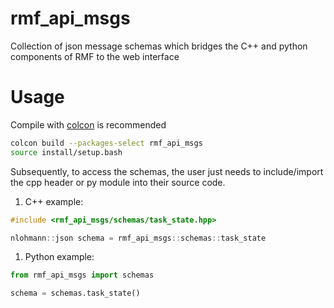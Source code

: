 # rmf_api_msgs

Collection of json message schemas which bridges the C++ and python components of RMF to the web interface

# Usage

Compile with [colcon](https://colcon.readthedocs.io/en/released/) is recommended

```bash
colcon build --packages-select rmf_api_msgs
source install/setup.bash
```

Subsequently, to access the schemas, the user just needs to include/import the cpp header or py module into their source code.

1. C++ example:

```cpp
#include <rmf_api_msgs/schemas/task_state.hpp>

nlohmann::json schema = rmf_api_msgs::schemas::task_state
```

1. Python example:

```py
from rmf_api_msgs import schemas

schema = schemas.task_state()
```
